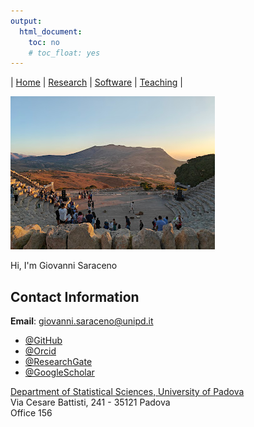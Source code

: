 ```yaml
---
output: 
  html_document: 
    toc: no
    # toc_float: yes
---
```

| [Home](index.md) | [Research](research.md) | [Software](software.md) | [Teaching](teaching.md) |

![Profile Photo](images/segesta_theater.jpg)

Hi, I'm Giovanni Saraceno


## Contact Information

**Email**: giovanni.saraceno@unipd.it 

- [@GitHub](https://github.com/giovsaraceno)
- [@Orcid](https://orcid.org/0000-0002-1753-2367)
- [@ResearchGate](https://www.researchgate.net/profile/Giovanni-Saraceno)
- [@GoogleScholar](https://scholar.google.com/citations?user=oYse7v4AAAAJ)

[Department of Statistical Sciences, University of Padova](https://www.stat.unipd.it/) \
Via Cesare Battisti, 241 - 35121 Padova \
Office 156